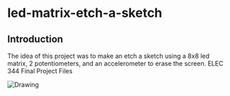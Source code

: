 # led-matrix-etch-a-sketch
## Introduction
The idea of this project was to make an etch a sketch using a 8x8 led matrix, 2 potentiometers, and an accelerometer to erase the screen.
ELEC 344 Final Project Files

![Drawing](https://i.imgur.com/NYEcIKf.gifv)
